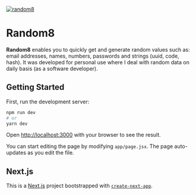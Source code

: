 [![random8](https://img.shields.io/endpoint?url=https://dashboard.cypress.io/badge/detailed/4n8wi4/main&style=plastic&logo=cypress)](https://dashboard.cypress.io/projects/4n8wi4/runs)
# Random8
**Random8** enables you to quickly get and generate random values such as: email addresses, names, numbers, passwords and strings (uuid, code, hash). It was developed for personal use where I deal with random data on daily basis (as a software developer). 
## Getting Started

First, run the development server:

```bash
npm run dev
# or
yarn dev
```

Open [http://localhost:3000](http://localhost:3000) with your browser to see the result.

You can start editing the page by modifying `app/page.jsx`. The page auto-updates as you edit the file.
## Next.js
This is a [Next.js](https://nextjs.org/) project bootstrapped with [`create-next-app`](https://github.com/vercel/next.js/tree/canary/packages/create-next-app).
